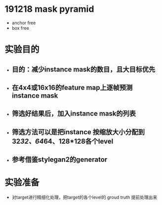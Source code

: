 # 191218 mask pyramid
- anchor free
- box free

# 实验目的
- ## 目的：减少instance mask的数目，且大目标优先
- ## 在4x4或16x16的feature map上逐帧预测 instance mask
- ## 筛选好结果后，加入instance mask的列表
- ## 筛选方法可以是把instance 按缩放大小分配到 32*32、64*64、128*128各个level
- ## 参考借鉴stylegan2的generator

# 实验准备
- 对target进行精细化处理，把target的各个level的 groud truth 提前处理出来